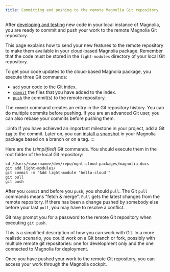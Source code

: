 ```yaml
---
title: Committing and pushing to the remote Magnolia Git repository
---
```


After [developing and
testing](/Magnolia+Cloud/Developing+for+Magnolia+in+the+cloud/Developing+and+testing)
new code in your local instance of Magnolia, you are ready to commit and
push your work to the remote Magnolia Git repository.

This page explains how to send your new features to the remote
repository to make them available in your cloud-based Magnolia package.
Remember that the code must be stored in the `light-modules` directory
of your local Git repository.

To get your code updates to the cloud-based Magnolia package, you
execute three Git commands:

-   [`add`](https://git-scm.com/docs/git-add) your code to the Git
    index.
-   [`commit`](https://git-scm.com/docs/git-commit) the files that you
    have added to the index.
-   [`push`](https://git-scm.com/docs/git-push) the commit(s) to the
    remote repository.

The `commit` command creates an entry in the Git repository history. You
can do multiple commits before pushing. If you are an advanced Git user,
you can also rebase your commits before pushing them.

:::info
If you have achieved an important milestone in your project, add a Git
[`tag`](https://git-scm.com/docs/git-tag) to the commit. Later on, you
can [install a
snapshot](/Magnolia+Cloud/Installing+updates+using+the+Magnolia+cockpit/Installing+a+snapshot)
in your Magnolia package based on a branch or on a tag.
:::

Here are the (_simplified_) Git commands. You should execute them in the
root folder of the local Git repository:

``` {.bash}
cd /Users/<username>/dev/repo/mgnl-cloud-packages/magnolia-docs
git add light-modules/
git commit -m "Add light-module 'hello-cloud'"
git pull
git push
```

After you `commit` and before you `push`, you should `pull`. The Git
`pull` commands means "fetch & merge". `Pull` gets the latest changes
from the remote repository. If there has been a change pushed by
somebody else before your last `pull`, you may have to resolve a
conflict.

Git may prompt you for a password to the remote Git repository when
executing `git push`.

This is a simplified description of how you can work with Git. In a more
realistic scenario, you could work on a Git branch or fork, possibly
with multiple remote git repositories: one for development only and the
one connected to Magnolia for deployment.

Once you have pushed your work to the remote Git repository, you can
access your work through the Magnolia cockpit.

